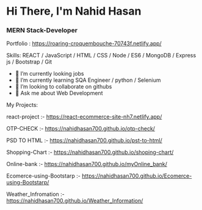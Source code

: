 

# Hi There, I'm Nahid Hasan
### MERN Stack-Developer 

Portfolio : https://roaring-croquembouche-70743f.netlify.app/


Skills: REACT / JavaScript / HTML / CSS / Node / ES6 / MongoDB / Express js / Bootstrap / Git

- 🔭 I’m currently looking jobs
- 🌱 I’m currently learning SQA Engineer / python / Selenium  
- 👯 I’m looking to collaborate on githubs 
- 💬 Ask me about Web Development 

My Projects:

react-project :- https://react-ecommerce-site-nh7.netlify.app/

OTP-CHECK :- https://nahidhasan700.github.io/otp-check/

PSD TO HTML :- https://nahidhasan700.github.io/pst-to-html/

Shopping-Chart :- https://nahidhasan700.github.io/shoping-chart/

Online-bank  :- https://nahidhasan700.github.io/myOnline_bank/


Ecomerce-using-Bootstarp :- https://nahidhasan700.github.io/Ecomerce-using-Bootstarp/

Weather_Infromation :- https://nahidhasan700.github.io/Weather_Information/








